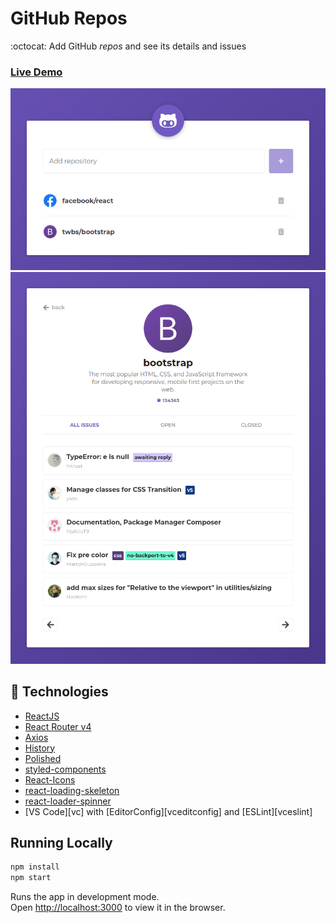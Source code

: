 # GitHub Repos
:octocat: Add GitHub _repos_ and see its details and issues

### [Live Demo](https://luizbatanero-github-react.netlify.com/)

![Screenshot 1](screenshot1.png)
![Screenshot 2](screenshot2.png)

## :rocket: Technologies

-  [ReactJS](https://reactjs.org/)
-  [React Router v4](https://github.com/ReactTraining/react-router)
-  [Axios](https://github.com/axios/axios)
-  [History](https://www.npmjs.com/package/history)
-  [Polished](https://polished.js.org/)
-  [styled-components](https://www.styled-components.com/)
-  [React-Icons](https://react-icons.netlify.com/)
-  [react-loading-skeleton](https://github.com/dvtng/react-loading-skeleton)
-  [react-loader-spinner](https://github.com/mhnpd/react-loader-spinner)
-  [VS Code][vc] with [EditorConfig][vceditconfig] and [ESLint][vceslint]

## Running Locally

```sh
npm install
npm start
```

Runs the app in development mode.<br>
Open [http://localhost:3000](http://localhost:3000) to view it in the browser.
